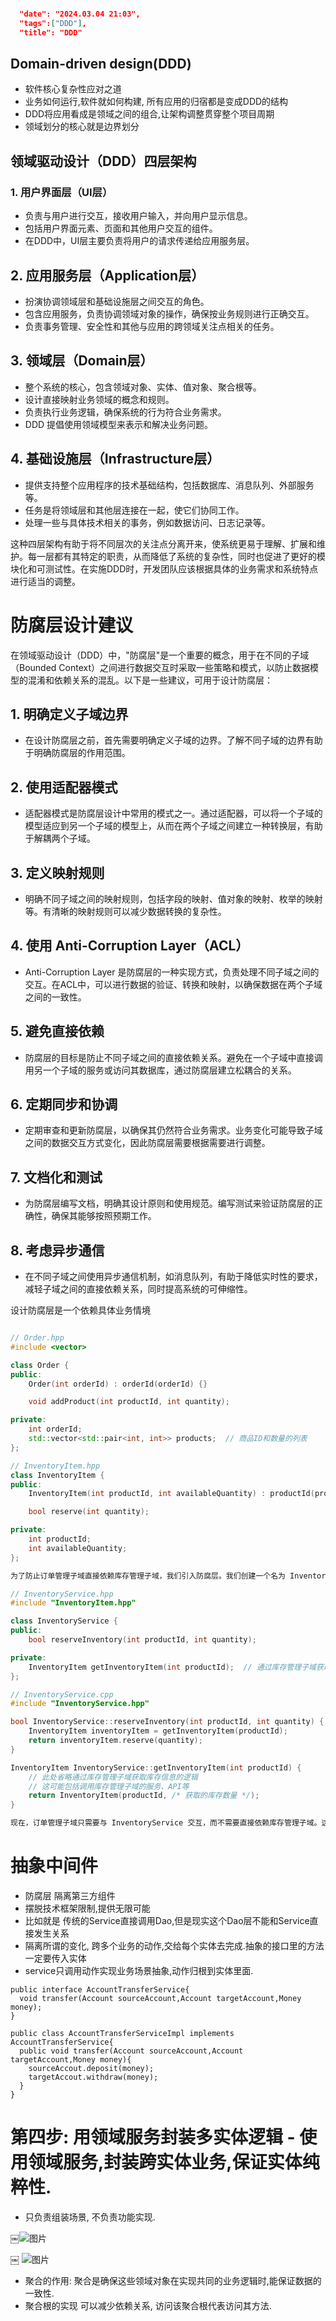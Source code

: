 
```json

  "date": "2024.03.04 21:03",
  "tags":["DDD"],
  "title": "DDD"

```

## Domain-driven design(DDD)

- 软件核心复杂性应对之道
- 业务如何运行,软件就如何构建, 所有应用的归宿都是变成DDD的结构
- DDD将应用看成是领域之间的组合,让架构调整贯穿整个项目周期
- 领域划分的核心就是边界划分

## 领域驱动设计（DDD）四层架构

### 1. 用户界面层（UI层）
- 负责与用户进行交互，接收用户输入，并向用户显示信息。
- 包括用户界面元素、页面和其他用户交互的组件。
- 在DDD中，UI层主要负责将用户的请求传递给应用服务层。

## 2. 应用服务层（Application层）
- 扮演协调领域层和基础设施层之间交互的角色。
- 包含应用服务，负责协调领域对象的操作，确保按业务规则进行正确交互。
- 负责事务管理、安全性和其他与应用的跨领域关注点相关的任务。

## 3. 领域层（Domain层）
- 整个系统的核心，包含领域对象、实体、值对象、聚合根等。
- 设计直接映射业务领域的概念和规则。
- 负责执行业务逻辑，确保系统的行为符合业务需求。
- DDD 提倡使用领域模型来表示和解决业务问题。

## 4. 基础设施层（Infrastructure层）
- 提供支持整个应用程序的技术基础结构，包括数据库、消息队列、外部服务等。
- 任务是将领域层和其他层连接在一起，使它们协同工作。
- 处理一些与具体技术相关的事务，例如数据访问、日志记录等。

这种四层架构有助于将不同层次的关注点分离开来，使系统更易于理解、扩展和维护。每一层都有其特定的职责，从而降低了系统的复杂性，同时也促进了更好的模块化和可测试性。在实施DDD时，开发团队应该根据具体的业务需求和系统特点进行适当的调整。

# 防腐层设计建议

在领域驱动设计（DDD）中，"防腐层"是一个重要的概念，用于在不同的子域（Bounded Context）之间进行数据交互时采取一些策略和模式，以防止数据模型的混淆和依赖关系的混乱。以下是一些建议，可用于设计防腐层：

## 1. 明确定义子域边界
- 在设计防腐层之前，首先需要明确定义子域的边界。了解不同子域的边界有助于明确防腐层的作用范围。

## 2. 使用适配器模式
- 适配器模式是防腐层设计中常用的模式之一。通过适配器，可以将一个子域的模型适应到另一个子域的模型上，从而在两个子域之间建立一种转换层，有助于解耦两个子域。

## 3. 定义映射规则
- 明确不同子域之间的映射规则，包括字段的映射、值对象的映射、枚举的映射等。有清晰的映射规则可以减少数据转换的复杂性。

## 4. 使用 Anti-Corruption Layer（ACL）
- Anti-Corruption Layer 是防腐层的一种实现方式，负责处理不同子域之间的交互。在ACL中，可以进行数据的验证、转换和映射，以确保数据在两个子域之间的一致性。

## 5. 避免直接依赖
- 防腐层的目标是防止不同子域之间的直接依赖关系。避免在一个子域中直接调用另一个子域的服务或访问其数据库，通过防腐层建立松耦合的关系。

## 6. 定期同步和协调
- 定期审查和更新防腐层，以确保其仍然符合业务需求。业务变化可能导致子域之间的数据交互方式变化，因此防腐层需要根据需要进行调整。

## 7. 文档化和测试
- 为防腐层编写文档，明确其设计原则和使用规范。编写测试来验证防腐层的正确性，确保其能够按照预期工作。

## 8. 考虑异步通信
- 在不同子域之间使用异步通信机制，如消息队列，有助于降低实时性的要求，减轻子域之间的直接依赖关系，同时提高系统的可伸缩性。

设计防腐层是一个依赖具体业务情境
```cpp

// Order.hpp
#include <vector>

class Order {
public:
    Order(int orderId) : orderId(orderId) {}

    void addProduct(int productId, int quantity);

private:
    int orderId;
    std::vector<std::pair<int, int>> products;  // 商品ID和数量的列表
};

// InventoryItem.hpp
class InventoryItem {
public:
    InventoryItem(int productId, int availableQuantity) : productId(productId), availableQuantity(availableQuantity) {}

    bool reserve(int quantity);

private:
    int productId;
    int availableQuantity;
};

为了防止订单管理子域直接依赖库存管理子域，我们引入防腐层。我们创建一个名为 InventoryService 的类，该类负责与库存管理子域进行交互，通过适配器模式来进行防腐：

// InventoryService.hpp
#include "InventoryItem.hpp"

class InventoryService {
public:
    bool reserveInventory(int productId, int quantity);

private:
    InventoryItem getInventoryItem(int productId);  // 通过库存管理子域获取库存信息的适配器方法
};

// InventoryService.cpp
#include "InventoryService.hpp"

bool InventoryService::reserveInventory(int productId, int quantity) {
    InventoryItem inventoryItem = getInventoryItem(productId);
    return inventoryItem.reserve(quantity);
}

InventoryItem InventoryService::getInventoryItem(int productId) {
    // 此处省略通过库存管理子域获取库存信息的逻辑
    // 这可能包括调用库存管理子域的服务、API等
    return InventoryItem(productId, /* 获取的库存数量 */);
}

现在，订单管理子域只需要与 InventoryService 交互，而不需要直接依赖库存管理子域。这种设计有助于防止子域之间的直接依赖关系，提高系统的灵活性和可维护性.

```

# 抽象中间件 

-  防腐层 隔离第三方组件
-  摆脱技术框架限制,提供无限可能
-  比如就是 传统的Service直接调用Dao,但是现实这个Dao层不能和Service直接发生关系
-  隔离所谓的变化, 跨多个业务的动作,交给每个实体去完成.抽象的接口里的方法一定要传入实体
-  service只调用动作实现业务场景抽象,动作归根到实体里面.

```
public interface AccountTransferService{
  void transfer(Account sourceAccount,Account targetAccount,Money money);
}

public class AccountTransferServiceImpl implements AccountTransferService{
  public void transfer(Account sourceAccount,Account targetAccount,Money money){
    sourceAccout.deposit(money);
    targetAccout.withdraw(money);
  }
}

```


# 第四步: 用领域服务封装多实体逻辑 - 使用领域服务,封装跨实体业务,保证实体纯粹性.

- 只负责组装场景, 不负责功能实现.

￼![图片](assets/images/IMG_1.png)

￼ ![图片](assets/images/IMG_2.png)

- 聚合的作用: 聚合是确保这些领域对象在实现共同的业务逻辑时,能保证数据的一致性.
- 聚合根的实现 可以减少依赖关系, 访问该聚合根代表访问其方法.
